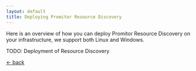 ```yaml
---
layout: default
title: Deploying Promitor Resource Discovery
---
```


Here is an overview of how you can deploy Promitor Resource Discovery on your infrastructure, we support both Linux and Windows.

TODO: Deployment of Resource Discovery

[&larr; back](/)
